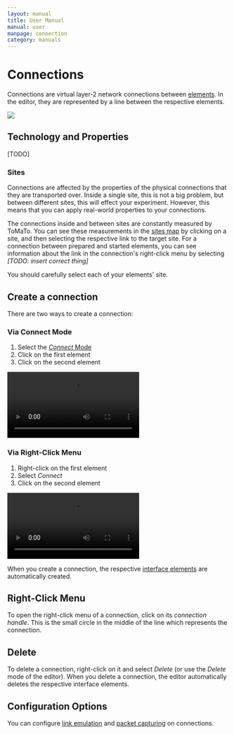 ```yaml
---
layout: manual
title: User Manual
manual: user
manpage: connection
category: manuals
---
```


# Connections

Connections are virtual layer-2 network connections between [elements](../element). In the editor, they are represented by a line between the respective elements.

![](../img/connection_example.png)


## Technology and Properties

[TODO]

### Sites

Connections are affected by the properties of the physical connections that they are transported over. Inside a single site, this is not a big problem, but between different sites, this will effect your experiment. However, this means that you can apply real-world properties to your connections.

The connections inside and between sites are constantly measured by ToMaTo. You can see these measurements in the [sites map](insertlink) by clicking on a site, and then selecting the respective link to the target site. For a connection between prepared and started elements, you can see information about the link in the connection's right-click menu by selecting _[TODO: insert correct thing]_

You should carefully select each of your elements' site.


## Create a connection

There are two ways to create a connection:

### Via Connect Mode

1. Select the [_Connect_ Mode](../topology/editor#mode)
2. Click on the first element
3. Click on the second element

<video autoplay loop>
	<source src="../vid/connect_mode.m4v" type="video/mp4">
</video>

### Via Right-Click Menu

1. Right-click on the first element
2. Select _Connect_
3. Click on the second element

<video autoplay loop>
	<source src="../vid/connect_rightclick.m4v" type="video/mp4">
</video>

When you create a connection, the respective [interface elements](../element/interface) are automatically created.


## Right-Click Menu

To open the right-click menu of a connection, click on its _connection handle_. This is the small circle in the middle of the line which represents the connection.

## Delete

To delete a connection, right-click on it and select _Delete_ (or use the _Delete_ mode of the editor). When you delete a connection, the editor automatically deletes the respective interface elements.


## Configuration Options

You can configure [link emulation](link_emulation) and [packet capturing](packet_capturing) on connections.
